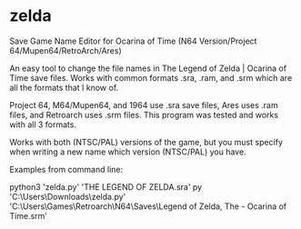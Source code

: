 # zelda
Save Game Name Editor for Ocarina of Time (N64 Version/Project 64/Mupen64/RetroArch/Ares)

An easy tool to change the file names in The Legend of Zelda | Ocarina of Time save files. Works with common formats .sra, .ram, and .srm which are all the formats that I know of. 

Project 64, M64/Mupen64, and 1964 use .sra save files, Ares uses .ram files, and Retroarch uses .srm files. This program was tested and works with all 3 formats.

Works with both (NTSC/PAL) versions of the game, but you must specify when writing a new name which version (NTSC/PAL) you have.


Examples from command line: 

python3 'zelda.py' 'THE LEGEND OF ZELDA.sra'
py 'C:\Users\Downloads\zelda.py' 'C:\Users\Games\Retroarch\N64\Saves\Legend of Zelda, The - Ocarina of Time.srm'
